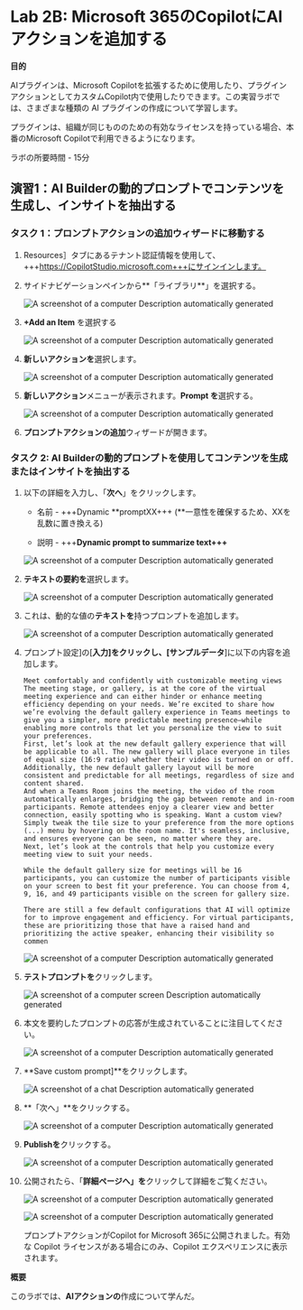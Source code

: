 # Lab 2B: Microsoft 365のCopilotにAIアクションを追加する

**目的**

AIプラグインは、Microsoft
Copilotを拡張するために使用したり、プラグインアクションとしてカスタムCopilot内で使用したりできます。この実習ラボでは、さまざまな種類の
AI プラグインの作成について学習します。

プラグインは、組織が同じもののための有効なライセンスを持っている場合、本番のMicrosoft
Copilotで利用できるようになります。

ラボの所要時間 - 15分

## 演習1：AI Builderの動的プロンプトでコンテンツを生成し、インサイトを抽出する

### タスク 1：プロンプトアクションの追加ウィザードに移動する

1.  Resources］タブにあるテナント認証情報を使用して、+++https://CopilotStudio.microsoft.com+++にサインインします。

2.  サイドナビゲーションペインから**「ライブラリ**」を選択する。

    ![A screenshot of a computer Description automatically generated](./media/image1.png)

3.  **+Add an Item** を選択する

    ![A screenshot of a computer Description automatically generated](./media/image2.png)

4.  **新しいアクションを**選択します。

    ![A screenshot of a computer Description automatically generated](./media/image4.png)

5.  **新しいアクション**メニューが表示されます。**Prompt を**選択する。

    ![A screenshot of a computer Description automatically generated](./media/image5.png)

6.  **プロンプトアクションの追加**ウィザードが開きます。

### タスク 2: AI Builderの動的プロンプトを使用してコンテンツを生成またはインサイトを抽出する

1.  以下の詳細を入力し、「**次へ**」をクリックします。

    - 名前 - +++Dynamic **promptXX+++
      (**一意性を確保するため、XXを乱数に置き換える)

    - 説明 - +++**Dynamic prompt to summarize text+++**

    ![A screenshot of a computer Description automatically generated](./media/image6.png)

2.  **テキストの要約を**選択します。

    ![A screenshot of a computer Description automatically generated](./media/image7.png)

3.  これは、動的な値の**テキストを**持つプロンプトを追加します。

    ![A screenshot of a computer Description automatically generated](./media/image8.png)

4.  プロンプト設定\]の\[**入力\]**をクリックし、**\[サンプルデータ**\]に以下の内容を追加します。

    ```
    Meet comfortably and confidently with customizable meeting views
    The meeting stage, or gallery, is at the core of the virtual meeting experience and can either hinder or enhance meeting efficiency depending on your needs. We’re excited to share how we’re evolving the default gallery experience in Teams meetings to give you a simpler, more predictable meeting presence—while enabling more controls that let you personalize the view to suit your preferences.
    First, let’s look at the new default gallery experience that will be applicable to all. The new gallery will place everyone in tiles of equal size (16:9 ratio) whether their video is turned on or off. Additionally, the new default gallery layout will be more consistent and predictable for all meetings, regardless of size and content shared.
    And when a Teams Room joins the meeting, the video of the room automatically enlarges, bridging the gap between remote and in-room participants. Remote attendees enjoy a clearer view and better connection, easily spotting who is speaking. Want a custom view? Simply tweak the tile size to your preference from the more options (...) menu by hovering on the room name. It's seamless, inclusive, and ensures everyone can be seen, no matter where they are.
    Next, let’s look at the controls that help you customize every meeting view to suit your needs.
    
    While the default gallery size for meetings will be 16 participants, you can customize the number of participants visible on your screen to best fit your preference. You can choose from 4, 9, 16, and 49 participants visible on the screen for gallery size.
    
    There are still a few default configurations that AI will optimize for to improve engagement and efficiency. For virtual participants, these are prioritizing those that have a raised hand and prioritizing the active speaker, enhancing their visibility so commen

    ```

    ![A screenshot of a computer Description automatically generated](./media/image9.png)

5.  **テストプロンプトを**クリックします。

    ![A screenshot of a computer screen Description automatically generated](./media/image10.png)

6.  本文を要約したプロンプトの応答が生成されていることに注目してください。

    ![A screenshot of a computer Description automatically generated](./media/image11.png)

7.  **Save custom prompt\]**をクリックします。

    ![A screenshot of a chat Description automatically generated](./media/image12.png)

8.  **「次へ」**をクリックする。

    ![A screenshot of a computer Description automatically generated](./media/image13.png)

9.  **Publishを**クリックする。

    ![A screenshot of a computer Description automatically generated](./media/image14.png)

10. 公開されたら、「**詳細ページへ」を**クリックして詳細をご覧ください。

    ![A screenshot of a computer Description automatically generated](./media/image15.png)

    ![A screenshot of a computer Description automatically generated](./media/image16.png)

    プロンプトアクションがCopilot for Microsoft 365に公開されました。有効な Copilot ライセンスがある場合にのみ、Copilot エクスペリエンスに表示されます。

**概要**

このラボでは、**AIアクションの**作成について学んだ。
